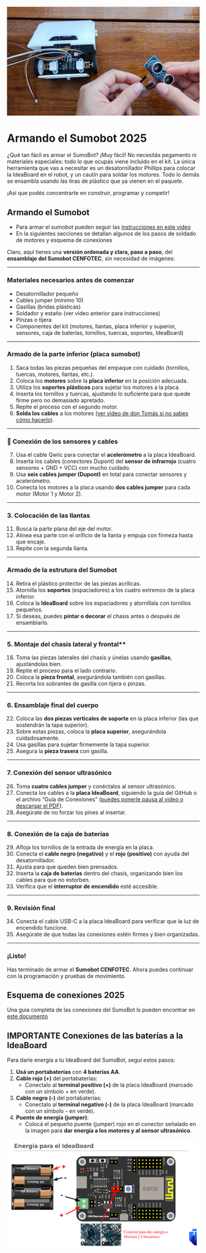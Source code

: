 ![armado](https://github.com/Universidad-Cenfotec/Sumobot/blob/main/imagenes/armadosumobot.png)
# Armando el Sumobot 2025

¿Qué tan fácil es armar el SumoBot? ¡Muy fácil! No necesitás pegamento ni materiales especiales: todo lo que ocupás viene incluido en el kit.
La única herramienta que vas a necesitar es un desatornillador Phillips para colocar la IdeaBoard en el robot, y un cautín para soldar los motores.
Todo lo demás se ensambla usando las tiras de plástico que ya vienen en el paquete.

¡Así que podés concentrarte en construir, programar y competir!

## Armando el Sumobot

- Para armar el sumobot pueden seguir las [instrucciones en este video](https://youtu.be/Cxlyzh-E9kE?si=Whpzej_X_6gWu1zQ)
- En la siguientes secciones se detallan algunos de los pasos de soldado de motores y esquema de conexiones


Claro, aquí tienes una **versión ordenada y clara, paso a paso**, del **ensamblaje del Sumobot CENFOTEC**, sin necesidad de imágenes:

---

### **Materiales necesarios antes de comenzar**

* Desatornillador pequeño
* Cables jumper (mínimo 10)
* Gasillas (bridas plásticas)
* Soldador y estaño (ver video anterior para instrucciones)
* Pinzas o tijera
* Componentes del kit (motores, llantas, placa inferior y superior, sensores, caja de baterías, tornillos, tuercas, soportes, IdeaBoard)

---

### **Armado de la parte inferior (placa sumobot)**

1. Saca todas las piezas pequeñas del empaque con cuidado (tornillos, tuercas, motores, llantas, etc.).
2. Coloca los **motores** sobre la **placa inferior** en la posición adecuada.
3. Utiliza los **soportes plásticos** para sujetar los motores a la placa.
4. Inserta los tornillos y tuercas, ajustando lo suficiente para que quede firme pero no demasiado apretado.
5. Repite el proceso con el segundo motor.
6. **Solda los cables** a los motores ([ver video de don Tomás si no sabes cómo hacerlo](https://youtu.be/R4Um8DInFHk?si=ON4kUQGllQKRUqAh)).

---

### 🔌 **Conexión de los sensores y cables**

7. Usa el cable Qwiic para conectar el **acelerómetro** a la placa IdeaBoard.
8. Inserta los cables (conectores Dupont) del **sensor de infrarrojo** (cuatro sensores + GND + VCC) con mucho cuidado.
9. Usa **seis cables jumper (Dupont)** en total para conectar sensores y acelerómetro.
10. Conecta los motores a la placa usando **dos cables jumper** para cada motor (Motor 1 y Motor 2).

---

### **3. Colocación de las llantas**

11. Busca la parte plana del eje del motor.
12. Alinea esa parte con el orificio de la llanta y empuja con firmeza hasta que encaje.
13. Repite con la segunda llanta.

---

### **Armado de la estrutura del Sumobot**

14. Retira el plástico protector de las piezas acrílicas.
15. Atornilla los **soportes** (espaciadores) a los cuatro extremos de la placa inferior.
16. Coloca la **IdeaBoard** sobre los espaciadores y atorníllala con tornillos pequeños.
17. Si deseas, puedes **pintar o decorar** el chasis antes o después de ensamblarlo.

---

### 5. Montaje del chasis lateral y frontal**

18. Toma las piezas laterales del chasis y únelas usando **gasillas**, ajustándolas bien.
19. Repite el proceso para el lado contrario.
20. Coloca la **pieza frontal**, asegurándola también con gasillas.
21. Recorta los sobrantes de gasilla con tijera o pinzas.

---

### **6. Ensamblaje final del cuerpo**

22. Coloca las **dos piezas verticales de soporte** en la placa inferior (las que sostendrán la tapa superior).
23. Sobre estas piezas, coloca la **placa superior**, asegurándola cuidadosamente.
24. Usa gasillas para sujetar firmemente la tapa superior.
25. Asegura la **pieza trasera** con gasilla.

---

### **7. Conexión del sensor ultrasónico**

26. Toma **cuatro cables jumper** y conéctalos al sensor ultrasónico.
27. Conecta los cables a la **placa IdeaBoard**, siguiendo la guía del GitHub o el archivo “Guía de Conexiones” ([puedes ponerle pausa al video o descargar el PDF](https://github.com/Universidad-Cenfotec/Sumobot/blob/main/Conexiones%20SumoBot.pdf)).
28. Asegúrate de no forzar los pines al insertar.

---

### **8. Conexión de la caja de baterías**

29. Afloja los tornillos de la entrada de energía en la placa.
30. Conecta el **cable negro (negativo)** y el **rojo (positivo)** con ayuda del desatornillador.
31. Ajusta para que queden bien prensados.
32. Inserta la **caja de baterías** dentro del chasis, organizando bien los cables para que no estorben.
33. Verifica que el **interruptor de encendido** esté accesible.

---

### **9. Revisión final**

34. Conecta el cable USB-C a la placa IdeaBoard para verificar que la luz de encendido funcione.
35. Asegúrate de que todas las conexiones estén firmes y bien organizadas.

---

### ¡Listo!

Has terminado de armar el **Sumobot CENFOTEC**. Ahora puedes continuar con la programación y pruebas de movimiento.


## Esquema de conexiones 2025

Una guia completa de las conexiones del SumoBot ls pueden encontrar en [este documento](https://github.com/Universidad-Cenfotec/Sumobot/blob/main/Conexiones%20SumoBot.pdf)

## **IMPORTANTE** Conexiones de las baterías a la IdeaBoard

Para darle energía a tu IdeaBoard del SumoBot, seguí estos pasos:

1. **Usá un portabaterías** con **4 baterías AA**.
2. **Cable rojo (+)** del portabaterías:
   - Conectalo al **terminal positivo (+)** de la placa IdeaBoard (marcado con un símbolo + en verde).
3. **Cable negro (-)** del portabaterías:
   - Conectalo al **terminal negativo (-)** de la placa IdeaBoard (marcado con un símbolo - en verde).
4. **Puente de energía (jumper)**:
   - Colocá el pequeño puente (jumper) rojo en el conector señalado en la imagen para **dar energía a los motores y al sensor ultrasónico**.

![Chasis](imagenes/baterias2025.png)

